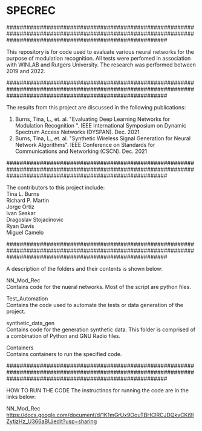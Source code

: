 # SPECREC

################################################################################################################################################################<br />

This repository is for code used to evaluate various neural networks for the purpose of modulation recognition.  All tests were perfomed in association with WINLAB and Rutgers University. The research was performed between 2019 and 2022.    

################################################################################################################################################################<br />

The results from this project are discussed in the following publications: <br />

1) Burns, Tina, L., et. al. "Evaluating Deep Learning Networks for Modulation Recognition ". IEEE International Symposium on Dynamic Spectrum Access Networks (DYSPAN). Dec. 2021 <br />
2) Burns, Tina, L., et. al. "Synthetic Wireless Signal Generation for Neural Network Algorithms". IEEE Conference on Standards for Communications and Networking (CSCN). Dec. 2021 <br />

################################################################################################################################################################ <br />

The contributors to this project include:<br />
Tina L. Burns <br />
Richard P. Martin <br />
Jorge Ortiz <br />
Ivan Seskar <br />
Dragoslav Stojadinovic <br />
Ryan Davis <br />
Miguel Camelo <br />

################################################################################################################################################################ <br />

A description of the folders and their contents is shown below: <br />

NN_Mod_Rec <br />
Contains code for the nueral networks.  Most of the script are python files. <br />

Test_Automation <br />
Contains the code used to automate the tests or data generation of the project.  <br />

synthetic_data_gen <br />
Contains code for the generation synthetic data. This folder is comprised of a combination of Python and GNU Radio files.  <br />

Containers <br />
Contains containers to run the specified code. <br />

################################################################################################################################################################ <br />

HOW TO RUN THE CODE
The instructinos for running the code are in the links below:

NN_Mod_Rec
https://docs.google.com/document/d/1K1mGrUx9OouTBHClRCJDQkvCKi9lZytizHz_U366aBU/edit?usp=sharing 


